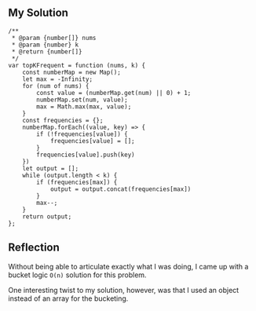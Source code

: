 ## My Solution

```
/**
 * @param {number[]} nums
 * @param {number} k
 * @return {number[]}
 */
var topKFrequent = function (nums, k) {
    const numberMap = new Map();
    let max = -Infinity;
    for (num of nums) {
        const value = (numberMap.get(num) || 0) + 1;
        numberMap.set(num, value);
        max = Math.max(max, value);
    }
    const frequencies = {};
    numberMap.forEach((value, key) => {
        if (!frequencies[value]) {
            frequencies[value] = [];
        }
        frequencies[value].push(key)
    })
    let output = [];
    while (output.length < k) {
        if (frequencies[max]) {
            output = output.concat(frequencies[max])
        }
        max--;
    }
    return output;
};
```

## Reflection

Without being able to articulate exactly what I was doing, I came up with a bucket logic `O(n)` solution for this problem.

One interesting twist to my solution, however, was that I used an object instead of an array for the bucketing.
